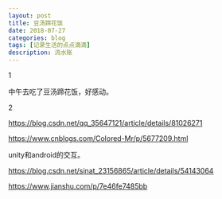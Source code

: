 ```yaml
---
layout: post
title: 豆汤蹄花饭
date: 2018-07-27
categories: blog
tags: [记录生活的点点滴滴]
description: 流水账
---
```


1 

中午去吃了豆汤蹄花饭，好感动。

2

https://blog.csdn.net/qq_35647121/article/details/81026271

https://www.cnblogs.com/Colored-Mr/p/5677209.html

unity和android的交互。

https://blog.csdn.net/sinat_23156865/article/details/54143064

https://www.jianshu.com/p/7e46fe7485bb






